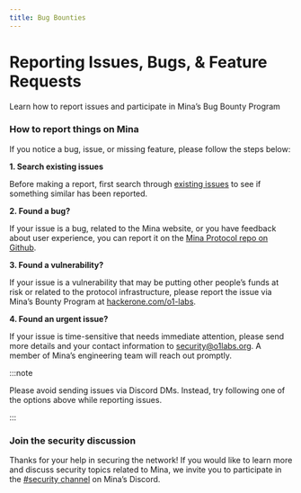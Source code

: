 ```yaml
---
title: Bug Bounties
---
```



# Reporting Issues, Bugs, & Feature Requests 

Learn how to report issues and participate in Mina’s Bug Bounty Program

### How to report things on Mina

If you notice a bug, issue, or missing feature, please follow the steps below:

**1. Search existing issues**

Before making a report, first search through [existing issues](https://github.com/MinaProtocol/mina/issues) to see if something similar has been reported.

**2. Found a bug?**

If your issue is a bug, related to the Mina website, or you have feedback about user experience, you can report it on the [Mina Protocol repo on Github](https://github.com/MinaProtocol/mina/issues/new/choose).

**3. Found a vulnerability?**

If your issue is a vulnerability that may be putting other people’s funds at risk or related to the protocol infrastructure, please report the issue via Mina’s Bounty Program at [hackerone.com/o1-labs](https://hackerone.com/o1-labs).

**4. Found an urgent issue?**

If your issue is time-sensitive that needs immediate attention, please send more details and your contact information to security@o1labs.org. A member of Mina’s engineering team will reach out promptly.

:::note

Please avoid sending issues via Discord DMs. Instead, try following one of the options above while reporting issues.

:::

### Join the security discussion

Thanks for your help in securing the network! If you would like to learn more and discuss security topics related to Mina, we invite you to participate in the [#security channel](https://discord.gg/RNukwcDSht) on Mina’s Discord.
